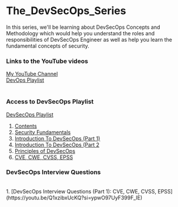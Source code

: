# The_DevSecOps_Series
In this series, we'll be learning about DevSecOps Concepts and Methodology which would help you understand the roles and responsibilities of DevSecOps Engineer as well as help you learn the fundamental concepts of security.

### Links to the YouTube videos
[My YouTube Channel](https://www.youtube.com/@manthan_dhole) <br>
[DevOps Playlist](https://www.youtube.com/playlist?list=PLrhqqWtUP2FER6mDz-GKHOQKYbuGMC_a8) <br>
<br>
### Access to DevSecOps Playlist 
[DevSecOps Playlist](https://www.youtube.com/playlist?list=PLrhqqWtUP2FHITAa1f_wUQvqjAW-ikima) <br>
1. [Contents](https://youtu.be/sKEKn-iY2aw?si=U60wod7qN-2uJ1U6) <br>
2. [Security Fundamentals](https://youtu.be/03S0e-7st94?si=RSgsfbUfmnbam0JL) <br>
3. [Introduction To DevSecOps (Part 1)](https://youtu.be/zCqgZxGALuE?si=UVd_4T1ak2e7Dh28) <br>
4. [Introduction To DevSecOps (Part 2](https://youtu.be/DBwDNotG_8E?si=7gpF9LZX6ZbJS3LZ) <br>
5. [Principles of DevSecOps](https://youtu.be/yV75-dzUBeY?si=oPKbJQKCyDYzPcFj) <br>
6. [CVE, CWE, CVSS, EPSS](https://youtu.be/Hl1Dxy0QKGs?si=3_Jf_ex6rDGDxxXG) <br>

### DevSecOps Interview Questions 
<br>
1. [DevSecOps Interview Questions (Part 1): CVE, CWE, CVSS, EPSS](https://youtu.be/Q1xzibxUcKQ?si=ypwO97UyF399F_IE) <br>
